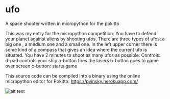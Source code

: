 # ufo
A space shooter written in micropython for the pokitto

This was my entry for the micropython competition:
You have to defend your planet against aliens by shooting ufos. 
There are three types of ufos: a big one , a medium one and a small one. 
In the left upper corner there is some kind of a compass that gives an idea where the current ufo is situated. 
You have 2 minutes to shoot as many ufos as possible:
Controls:
d-pad controls your ship
a-button fires the lasers
b-button goes to game over screen
c-button: starts game

This source code can be compiled into a binary using the online micropython editor for Pokitto:
https://pyinsky.herokuapp.com/

![alt text](https://talk.pokitto.com/uploads/default/original/2X/e/e24e68ac0b83e8bc2a3414553da02ac8b80e4fda.gif)
